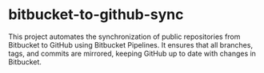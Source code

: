 # bitbucket-to-github-sync
This project automates the synchronization of public repositories from Bitbucket to GitHub using Bitbucket Pipelines. It ensures that all branches, tags, and commits are mirrored, keeping GitHub up to date with changes in Bitbucket.
